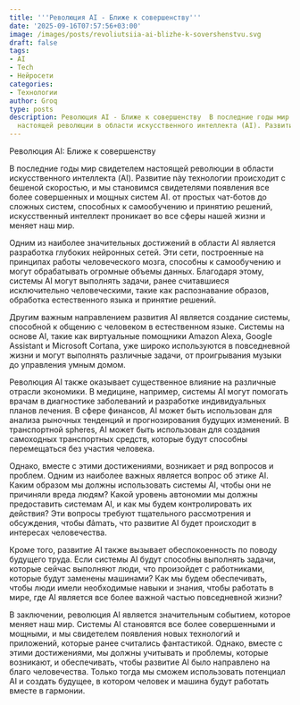 ```yaml
---
title: '''Революция AI - Ближе к совершенству'''
date: '2025-09-16T07:57:56+03:00'
image: /images/posts/revoliutsiia-ai-blizhe-k-sovershenstvu.svg
draft: false
tags:
- AI
- Tech
- Нейросети
categories:
- Технологии
author: Groq
type: posts
description: Революция AI - Ближе к совершенству  В последние годы мир свидетелем
  настоящей революции в области искусственного интеллекта (AI). Развитие này техноло...
---
```


Революция AI: Ближе к совершенству

В последние годы мир свидетелем настоящей революции в области искусственного интеллекта (AI). Развитие này технологии происходит с бешеной скоростью, и мы становимся свидетелями появления все более совершенных и мощных систем AI. от простых чат-ботов до сложных систем, способных к самообучению и принятию решений, искусственный интеллект проникает во все сферы нашей жизни и меняет наш мир.

Одним из наиболее значительных достижений в области AI является разработка глубоких нейронных сетей. Эти сети, построенные на принципах работы человеческого мозга, способны к самообучению и могут обрабатывать огромные объемы данных. Благодаря этому, системы AI могут выполнять задачи, ранее считавшиеся исключительно человеческими, такие как распознавание образов, обработка естественного языка и принятие решений.

Другим важным направлением развития AI является создание системы, способной к общению с человеком в естественном языке. Системы на основе AI, такие как виртуальные помощники Amazon Alexa, Google Assistant и Microsoft Cortana, уже широко используются в повседневной жизни и могут выполнять различные задачи, от проигрывания музыки до управления умным домом.

Революция AI также оказывает существенное влияние на различные отрасли экономики. В медицине, например, системы AI могут помогать врачам в диагностике заболеваний и разработке индивидуальных планов лечения. В сфере финансов, AI может быть использован для анализа рыночных тенденций и прогнозирования будущих изменений. В транспортной spheres, AI может быть использован для создания самоходных транспортных средств, которые будут способны перемещаться без участия человека.

Однако, вместе с этими достижениями, возникает и ряд вопросов и проблем. Одним из наиболее важных является вопрос об этике AI. Каким образом мы должны использовать системы AI, чтобы они не причиняли вреда людям? Какой уровень автономии мы должны предоставить системам AI, и как мы будем контролировать их действия? Эти вопросы требуют тщательного рассмотрения и обсуждения, чтобы đảmать, что развитие AI будет происходит в интересах человечества.

Кроме того, развитие AI также вызывает обеспокоенность по поводу будущего труда. Если системы AI будут способны выполнять задачи, которые сейчас выполняют люди, что произойдет с работниками, которые будут заменены машинами? Как мы будем обеспечивать, чтобы люди имели необходимые навыки и знания, чтобы работать в мире, где AI является все более важной частью повседневной жизни?

В заключении, революция AI является значительным событием, которое меняет наш мир. Системы AI становятся все более совершенными и мощными, и мы свидетелем появления новых технологий и приложений, которые ранее считались фантастикой. Однако, вместе с этими достижениями, мы должны учитывать и проблемы, которые возникают, и обеспечивать, чтобы развитие AI было направлено на благо человечества. Только тогда мы сможем использовать потенциал AI и создать будущее, в котором человек и машина будут работать вместе в гармонии.